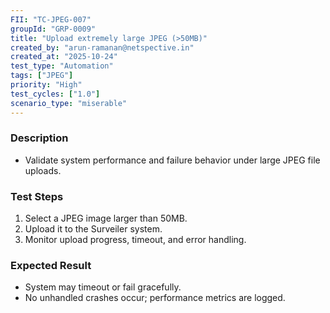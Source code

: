 ```yaml
---
FII: "TC-JPEG-007"
groupId: "GRP-0009"
title: "Upload extremely large JPEG (>50MB)"
created_by: "arun-ramanan@netspective.in"
created_at: "2025-10-24"
test_type: "Automation"
tags: ["JPEG"]
priority: "High"
test_cycles: ["1.0"]
scenario_type: "miserable"
---
```


### Description
- Validate system performance and failure behavior under large JPEG file uploads.

### Test Steps
1. Select a JPEG image larger than 50MB.  
2. Upload it to the Surveiler system.  
3. Monitor upload progress, timeout, and error handling.

### Expected Result
- System may timeout or fail gracefully.  
- No unhandled crashes occur; performance metrics are logged.
